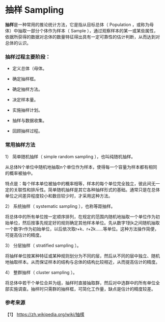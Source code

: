 # 抽样  Sampling


**抽样**是一种常用的推论统计方法，它是指从目标总体（ Population ，或称为母体）中抽取一部分个体作为样本（ Sample ），通过观察样本的某一或某些属性，依据所获得的数据对总体的数量特征得出具有一定可靠性的估计判断，从而达到对总体的认识。


### 抽样过程主要阶段：

- 定义总体（母体。

- 确定抽样框。
- 确定抽样方法。
- 决定样本量。
- 实施抽样计划。
- 抽样与数据收集。
- 回顾抽样过程。

### 常用抽样方法

1） 简单随机抽样（ simple random sampling ），也叫纯随机抽样。

从总体N个单位中随机地抽取n个单位作为样本，使得每一个容量为样本都有相同的概率被抽中。

特点是：每个样本单位被抽中的概率相等，样本的每个单位完全独立，彼此间无一定的关联性和排斥性。简单随机抽样是其它各种抽样形式的基础。通常只是在总体单位之间差异程度较小和数目较少时，才采用这种方法。



2） 系统抽样（ systematic sampling ），也称等距抽样。

将总体中的所有单位按一定顺序排列，在规定的范围内随机地抽取一个单位作为初始单位，然后按事先规定好的规则确定其他样本单位。先从数字1到k之间随机抽取一个数字r作为初始单位，以后依次取r+k、r+2k……等单位。这种方法操作简便，可提高估计的精度。



3） 分层抽样（ stratified sampling ）。

将抽样单位按某种特征或某种规则划分为不同的层，然后从不同的层中独立、随机地抽取样本。从而保证样本的结构与总体的结构比较相近，从而提高估计的精度。



4） 整群抽样（ cluster sampling ）。

将总体中若干个单位合并为组，抽样时直接抽取群，然后对中选群中的所有单位全部实施调查。抽样时只需群的抽样框，可简化工作量，缺点是估计的精度较差。

### 参考来源

【1】 https://zh.wikipedia.org/wiki/抽樣
